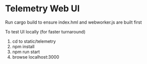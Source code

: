 # Telemetry Web UI

Run cargo build to ensure index.hml and webworker.js are built first

To test UI locally (for faster turnaround)
1. cd to static/telemetry
2. npm install
3. npm run start
4. browse localhost:3000

